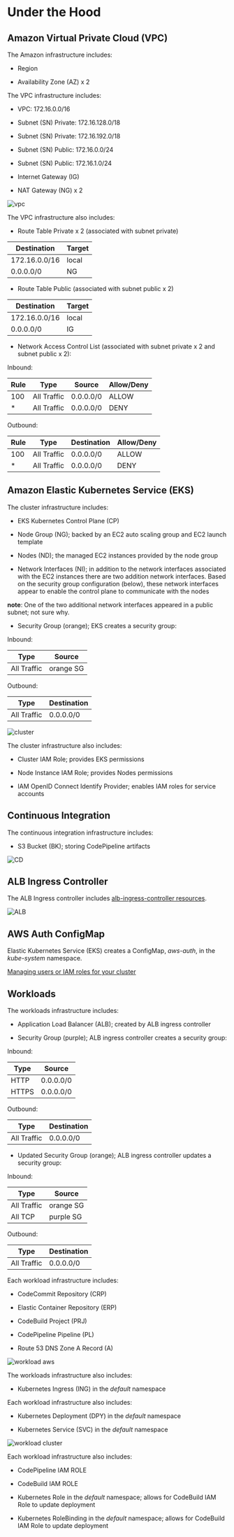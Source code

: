 # Under the Hood

## Amazon Virtual Private Cloud (VPC)

The Amazon infrastructure includes:

* Region

* Availability Zone (AZ) x 2

The VPC infrastructure includes:

* VPC: 172.16.0.0/16

* Subnet (SN) Private: 172.16.128.0/18

* Subnet (SN) Private: 172.16.192.0/18

* Subnet (SN) Public: 172.16.0.0/24

* Subnet (SN) Public: 172.16.1.0/24

* Internet Gateway (IG)

* NAT Gateway (NG) x 2

![vpc](vpc.png)

The VPC infrastructure also includes:

* Route Table Private x 2 (associated with subnet private)

| Destination   | Target |
| ------------- | ------ |
| 172.16.0.0/16 | local  |
| 0.0.0.0/0     | NG     |

* Route Table Public (associated with subnet public x 2)

| Destination   | Target |
| ------------- | ------ |
| 172.16.0.0/16 | local  |
| 0.0.0.0/0     | IG     |

* Network Access Control List (associated with subnet private x 2 and subnet public x 2):

Inbound:

| Rule | Type        | Source      | Allow/Deny |
| ---- | ----------- | ----------- | ---------- |
| 100  | All Traffic | 0.0.0.0/0   | ALLOW      |
| *    | All Traffic | 0.0.0.0/0   | DENY       |

Outbound:

| Rule | Type        | Destination | Allow/Deny |
| ---- | ----------- | ----------- | ---------- |
| 100  | All Traffic | 0.0.0.0/0   | ALLOW      |
| *    | All Traffic | 0.0.0.0/0   | DENY       |

## Amazon Elastic Kubernetes Service (EKS)

The cluster infrastructure includes:

* EKS Kubernetes Control Plane (CP)

* Node Group (NG); backed by an EC2 auto scaling group and EC2 launch template

* Nodes (ND); the managed EC2 instances provided by the node group

* Network Interfaces (NI); in addition to the network interfaces associated with the EC2 instances there are two addition network interfaces. Based on the security group configuration (below), these network interfaces appear to enable the control plane to communicate with the nodes

**note**: One of the two additional network interfaces appeared in a public subnet; not sure why.

* Security Group (orange); EKS creates a security group:

Inbound:

| Type        | Source    |
| ----------- | --------- |
| All Traffic | orange SG |

Outbound:

| Type        | Destination |
| ----------- | ----------- |
| All Traffic | 0.0.0.0/0   |

![cluster](cluster.png)

The cluster infrastructure also includes:

* Cluster IAM Role; provides EKS permissions

* Node Instance IAM Role; provides Nodes permissions

* IAM OpenID Connect Identify Provider; enables IAM roles for service accounts

## Continuous Integration

The continuous integration infrastructure includes:

* S3 Bucket (BK); storing CodePipeline artifacts

![CD](cd.png)

## ALB Ingress Controller

The ALB Ingress controller includes [alb-ingress-controller resources](https://registry.terraform.io/modules/iplabs/alb-ingress-controller/kubernetes/3.0.2?tab=resources).

![ALB](alb.png)

## AWS Auth ConfigMap

Elastic Kubernetes Service (EKS) creates a ConfigMap, *aws-auth*, in the *kube-system* namespace.

[Managing users or IAM roles for your cluster](https://docs.aws.amazon.com/eks/latest/userguide/add-user-role.html)

## Workloads

The workloads infrastructure includes:

* Application Load Balancer (ALB); created by ALB ingress controller

* Security Group (purple); ALB ingress controller creates a security group:

Inbound:

| Type        | Source    |
| ----------- | --------- |
| HTTP        | 0.0.0.0/0 |
| HTTPS       | 0.0.0.0/0 |

Outbound:

| Type        | Destination |
| ----------- | ----------- |
| All Traffic | 0.0.0.0/0   |

* Updated Security Group (orange); ALB ingress controller updates a security group:

Inbound:

| Type        | Source    |
| ----------- | --------- |
| All Traffic | orange SG |
| All TCP     | purple SG |

Outbound:

| Type        | Destination |
| ----------- | ----------- |
| All Traffic | 0.0.0.0/0   |

Each workload infrastructure includes:

* CodeCommit Repository (CRP)

* Elastic Container Repository (ERP)

* CodeBuild Project (PRJ)

* CodePipeline Pipeline (PL)

* Route 53 DNS Zone A Record (A)

![workload aws](wl-aws.png)

The workloads infrastructure also includes:

* Kubernetes Ingress (ING) in the *default* namespace

Each workload infrastructure also includes:

* Kubernetes Deployment (DPY) in the *default* namespace

* Kubernetes Service (SVC) in the *default* namespace

![workload cluster](wl-cluster.png)

Each workload infrastructure also includes:

* CodePipeline IAM ROLE

* CodeBuild IAM ROLE

* Kubernetes Role in the *default* namespace; allows for CodeBuild IAM Role to update deployment

* Kubernetes RoleBinding in the *default* namespace; allows for CodeBuild IAM Role to update deployment
